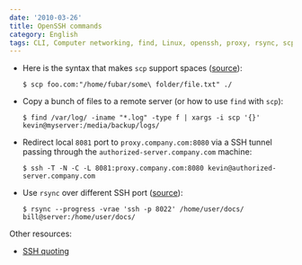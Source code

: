 ```yaml
---
date: '2010-03-26'
title: OpenSSH commands
category: English
tags: CLI, Computer networking, find, Linux, openssh, proxy, rsync, scp, shell, SSH, tunnel, xargs
---
```


- Here is the syntax that makes `scp` support spaces ([source](https://rasterweb.net/raster/2005/01/27/scp-and-spaces/)):

  ```shell-session
  $ scp foo.com:"/home/fubar/some\ folder/file.txt" ./
  ```

- Copy a bunch of files to a remote server (or how to use `find` with `scp`):

  ```shell-session
  $ find /var/log/ -iname "*.log" -type f | xargs -i scp '{}' kevin@myserver:/media/backup/logs/
  ```

- Redirect local `8081` port to `proxy.company.com:8080` via a SSH tunnel passing through the `authorized-server.company.com` machine:

  ```shell-session
  $ ssh -T -N -C -L 8081:proxy.company.com:8080 kevin@authorized-server.company.com
  ```

- Use `rsync` over different SSH port ([source](https://lists.samba.org/archive/rsync/2001-November/000495.html)):

  ```shell-session
  $ rsync --progress -vrae 'ssh -p 8022' /home/user/docs/ bill@server:/home/user/docs/
  ```

Other resources:

- [SSH quoting](https://www.chiark.greenend.org.uk/~cjwatson/blog/ssh-quoting.html)
